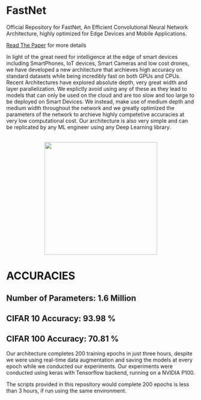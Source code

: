 # FastNet
Official Repository for FastNet, An Efficient Convolutional Neural Network Architecture,  highly optimized for Edge Devices and Mobile Applications.

<a href="https://john.specpal.science/wp-content/uploads/2018/01/FastNet.pdf" >Read The Paper</a> for more details

In light of the great need for intelligence at the edge of smart devices including SmartPhones, IoT devices, Smart Cameras and low cost drones, we have developed a new architecture that archieves high accuracy on standard datasets while being incredibly fast on both GPUs and CPUs.
Recent Architectures have explored absolute depth, very great width and layer parallelization. We explictly avoid using any of these as they lead to models that can only be used on the cloud and are too slow and too large to be deployed on Smart Devices. We instead, make use of medium depth and medium width throughout the network and we greatly optimized the parameters of the network to archieve highly competetive accuracies at very low computational cost. Our architecture is also very simple and can be replicated by any ML engineer using any Deep Learning library.

<br>

<center><img src="https://github.com/johnolafenwa/FastNet/raw/master/model.png" width=300 /></center>

<h1>ACCURACIES</h1>

<h2>Number of Parameters: 1.6 Million</h2>
<h2>CIFAR 10 Accuracy: 93.98 %</h2>
<h2>CIFAR 100 Accuracy: 70.81 %</h2>

Our architecture completes 200 training epochs in just three hours, despite we were using real-time data augmentation and saving the models at every epoch while we conducted our experiments. Our experiments were conducted using keras with Tensorflow backend, running on a NVIDIA P100.

The scripts provided in this repository would complete 200 epochs is less than 3 hours, if run using the same environment. 





